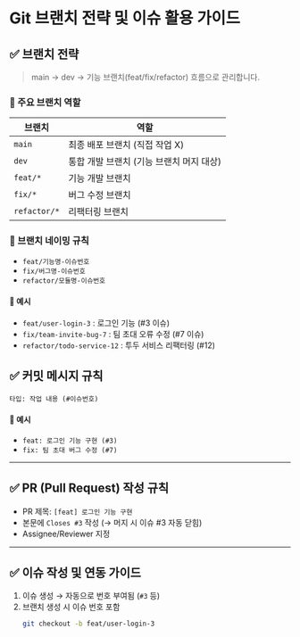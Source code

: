 # Git 브랜치 전략 및 이슈 활용 가이드

## ✅ 브랜치 전략

> main → dev → 기능 브랜치(feat/fix/refactor) 흐름으로 관리합니다.

### 🔹 주요 브랜치 역할

| 브랜치 | 역할 |
|--------|------|
| `main` | 최종 배포 브랜치 (직접 작업 X) |
| `dev` | 통합 개발 브랜치 (기능 브랜치 머지 대상) |
| `feat/*` | 기능 개발 브랜치 |
| `fix/*` | 버그 수정 브랜치 |
| `refactor/*` | 리팩터링 브랜치 |

### 🔹 브랜치 네이밍 규칙
- `feat/기능명-이슈번호`
- `fix/버그명-이슈번호`
- `refactor/모듈명-이슈번호`

#### 📌 예시
- `feat/user-login-3` : 로그인 기능 (#3 이슈)
- `fix/team-invite-bug-7` : 팀 초대 오류 수정 (#7 이슈)
- `refactor/todo-service-12` : 투두 서비스 리팩터링 (#12)

## ✅ 커밋 메시지 규칙
`타입: 작업 내용 (#이슈번호)`
#### 📌 예시
- `feat: 로그인 기능 구현 (#3)`
- `fix: 팀 초대 버그 수정 (#7)`

---

## ✅ PR (Pull Request) 작성 규칙

- PR 제목: `[feat] 로그인 기능 구현`
- 본문에 `Closes #3` 작성 (→ 머지 시 이슈 #3 자동 닫힘)
- Assignee/Reviewer 지정

---

## ✅ 이슈 작성 및 연동 가이드

1. 이슈 생성 → 자동으로 번호 부여됨 (`#3` 등)
2. 브랜치 생성 시 이슈 번호 포함
   ```bash
   git checkout -b feat/user-login-3